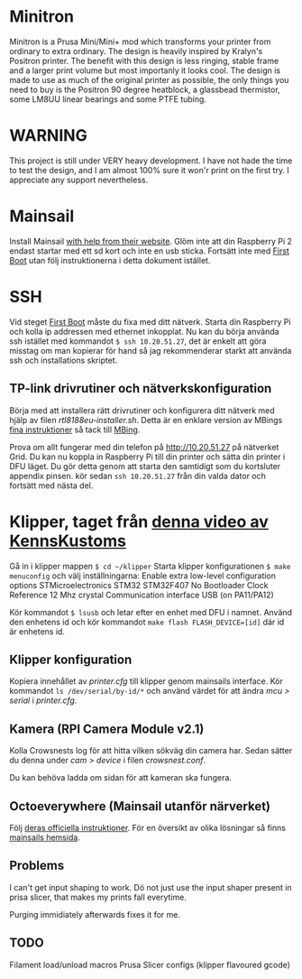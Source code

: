 # Minitron
Minitron is a Prusa Mini/Mini+ mod which transforms your printer from ordinary to extra ordinary. The design is heavily inspired by Kralyn's Positron printer. The benefit with this design is less ringing, stable frame and a larger print volume but  most importanly it looks cool. The design is made to use as much of the original printer as possible, the only things you need to buy is the Positron 90 degree heatblock, a glassbead thermistor, some LM8UU linear bearings and some PTFE tubing.

# WARNING
This project is still under VERY heavy development. I have not hade the time to test the design, and I am almost 100% sure it won'r print on the first try. I appreciate any support nevertheless.

# Mainsail
Install Mainsail [with help from their website](https://docs-os.mainsail.xyz/getting-started/raspberry-pi-os-based). Glöm inte att din Raspberry Pi 2 endast startar med ett sd kort och inte en usb sticka. Fortsätt inte med [First Boot](https://docs-os.mainsail.xyz/getting-started/first-boot) utan följ instruktionerna i detta dokument istället.

# SSH
Vid steget [First Boot](https://docs-os.mainsail.xyz/getting-started/first-boot) måste du fixa med ditt nätverk. Starta din Raspberry Pi och kolla ip addressen med ethernet inkopplat. Nu kan du börja använda ssh istället med kommandot `$ ssh 10.20.51.27`, det är enkelt att göra misstag om man kopierar för hand så jag rekommenderar starkt att använda ssh och installations skriptet.

## TP-link drivrutiner och nätverkskonfiguration
Börja med att installera rätt drivrutiner och konfigurera ditt nätverk med hjälp av filen *rtl8188eu-installer.sh*. Detta är en enklare version av MBings [fina instruktioner](https://gist.github.com/MBing/de297a8ae5e8a191c55a67a568d20d31) så tack till [MBing](https://gist.github.com/MBing).

Prova om allt fungerar med din telefon på <http://10.20.51.27> på nätverket Grid. Du kan nu koppla in Raspberry Pi till din printer och sätta din printer i DFU läget. Du gör detta genom att starta den samtidigt som du kortsluter appendix pinsen. kör sedan `ssh 10.20.51.27` från din valda dator och fortsätt med nästa del.

# Klipper, taget från [denna video av KennsKustoms](https://www.youtube.com/watch?v=6KAFPcL1O-4)
Gå in i klipper mappen `$ cd ~/klipper`
Starta klipper konfigurationen `$ make menuconfig` och välj inställningarna:
    Enable extra low-level configuration options
    STMicroelectronics STM32
    STM32F407
    No Bootloader
    Clock Reference 12 Mhz crystal
    Communication interface USB (on PA11/PA12)

Kör kommandot `$ lsusb` och letar efter en enhet med DFU i namnet. Använd den enhetens id och kör kommandot `make flash FLASH_DEVICE=[id]` där id är enhetens id.

## Klipper konfiguration
Kopiera innehållet av *printer.cfg* till klipper genom mainsails interface. Kör kommandot `ls /dev/serial/by-id/*` och använd värdet för att ändra *mcu > serial* i *printer.cfg*.

## Kamera (RPI Camera Module v2.1)
Kolla Crowsnests log för att hitta vilken sökväg din camera har. Sedan sätter du denna under *cam > device* i filen *crowsnest.conf*.

Du kan behöva ladda om sidan för att kameran ska fungera.

## Octoeverywhere (Mainsail utanför närverket)
Följ [deras officiella instruktioner](https://octoeverywhere.com/dashboard?source=mainsail_docs). För en översikt av olika lösningar så finns [mainsails hemsida](https://docs.mainsail.xyz/overview/quicktips/remote-access).

## Problems
I can't get input shaping to work. Dö not just use the input shaper present in prisa slicer, that makes my prints fall everytime.

Purging immidiately afterwards fixes it for me.

## TODO
Filament load/unload macros
Prusa Slicer configs (klipper flavoured gcode)
